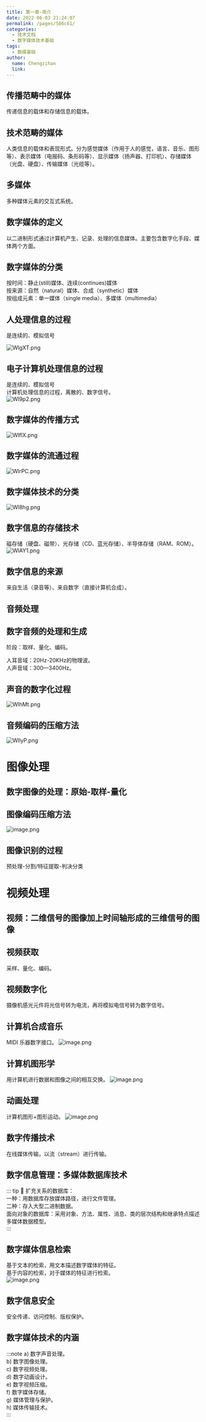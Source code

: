 ```yaml
---
title: 第一章-简介
date: 2022-06-03 21:24:07
permalink: /pages/586c61/
categories:
  - 技术文档
  - 数字媒体技术基础
tags:
  - 数媒基础
author: 
  name: Chengzihan
  link: 
---
```

## 传播范畴中的媒体

传递信息的载体和存储信息的载体。

## 技术范畴的媒体

人类信息的载体和表现形式。分为感觉媒体（作用于人的感觉，语言、音乐、图形等）、表示媒体（电报码、条形码等）、显示媒体（扬声器、打印机）、存储媒体（光盘、硬盘）、传输媒体（光缆等）。

## 多媒体

多种媒体元素的交互式系统。

## 数字媒体的定义

以二进制形式通过计算机产生、记录、处理的信息媒体。主要包含数字化手段、媒体两个方面。

## 数字媒体的分类

按时间：静止(still)媒体、连续(continues)媒体  
按来源：自然（natural）媒体、合成（synthetic）媒体  
按组成元素：单一媒体（single media）、多媒体（multimedia）  

## 人处理信息的过程

   是连续的、模拟信号  

  ![WlgXT.png](https://s1.328888.xyz/2022/06/03/WlgXT.png)

## 电子计算机处理信息的过程

   是连续的、模拟信号  
   计算机处理信息的过程，离散的、数字信号。  
![Wl9p2.png](https://s1.328888.xyz/2022/06/03/Wl9p2.png)

## 数字媒体的传播方式

![WlflX.png](https://s1.328888.xyz/2022/06/03/WlflX.png)

## 数字媒体的流通过程

![WlrPC.png](https://s1.328888.xyz/2022/06/03/WlrPC.png)

## 数字媒体技术的分类

![Wl8hg.png](https://s1.328888.xyz/2022/06/03/Wl8hg.png)

## 数字信息的存储技术

磁存储（硬盘、磁带）、光存储（CD、蓝光存储）、半导体存储（RAM、ROM）。
![WlAY1.png](https://s1.328888.xyz/2022/06/03/WlAY1.png)

## 数字信息的来源

来自生活（录音等）、来自数字（直接计算机合成）。

## 音频处理

## 数字音频的处理和生成

阶段：取样、量化、编码。  

人耳音域：20Hz-20KHz的物理波。  
人声音域：300—3400Hz。  

## 声音的数字化过程

![WlhMt.png](https://s1.328888.xyz/2022/06/03/WlhMt.png)

## 音频编码的压缩方法

![WllyP.png](https://s1.328888.xyz/2022/06/03/WllyP.png)

# 图像处理

## 数字图像的处理：原始-取样-量化

## 图像编码压缩方法

![image.png](https://jetzihan-img.oss-cn-beijing.aliyuncs.com/blog/img/006SHRs9gy1h2vea1hl0rj30qj0bl0w5.jpg)

## 图像识别的过程

预处理-分割/特征提取-判决分类  

# 视频处理

## 视频：二维信号的图像加上时间轴形成的三维信号的图像

## 视频获取

采样、量化、编码。  

## 视频数字化

摄像机感光元件将光信号转为电流，再将模拟电信号转为数字信号。  

## 计算机合成音乐

MIDI 乐器数字接口。
![image.png](https://jetzihan-img.oss-cn-beijing.aliyuncs.com/blog/img/006SHRs9gy1h2veah0p6sj30t00e441u.jpg)

## 计算机图形学

用计算机进行数据和图像之间的相互交换。
![image.png](https://jetzihan-img.oss-cn-beijing.aliyuncs.com/blog/img/006SHRs9gy1h2vearqcr7j30ww07dwgv.jpg)

## 动画处理

计算机图形+图形运动。
![image.png](https://jetzihan-img.oss-cn-beijing.aliyuncs.com/blog/img/006SHRs9gy1h2veb1qpalj30n60g344p.jpg)

## 数字传播技术

在线媒体传输，以流（stream）进行传输。

## 数字信息管理：多媒体数据库技术

::: tip 🔔
扩充关系的数据库：  
一种：用数据库存放媒体路径，进行文件管理。  
二种：存入大型二进制数据。  
面向对象的数据库：采用对象、方法、属性、消息、类的层次结构和继承特点描述多媒体数据模型。  
:::

## 数字媒体信息检索

基于文本的检索，用文本描述数字媒体的特征。  
基于内容的检索，对于媒体的特征进行检索。  
![image.png](https://jetzihan-img.oss-cn-beijing.aliyuncs.com/blog/img/006SHRs9gy1h2vebk1mlcj30fz0c0jt0.jpg)

## 数字信息安全

安全传递、访问控制、版权保护。

## 数字媒体技术的内涵

:::note
a) 数字声音处理。  
b) 数字图像处理。  
c) 数字视频处理。  
d) 数字动画设计。  
e) 数字视频压缩。  
f) 数字媒体存储。  
g) 媒体管理与保护。  
h) 媒体传输技术。  
:::
